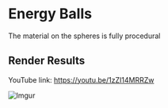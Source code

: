 # Energy Balls

The material on the spheres is fully procedural

## Render Results
YouTube link: https://youtu.be/1zZI14MRRZw

![Imgur](https://i.imgur.com/cuLQGY9.png)
